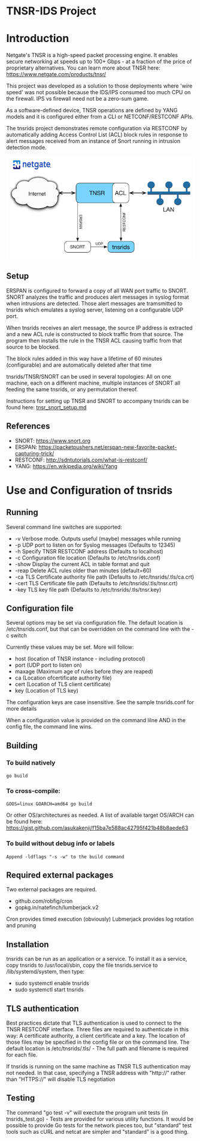 # TNSR-IDS Project
# Introduction
Netgate's TNSR is a high-speed packet processing engine. It enables secure networking at speeds up to 100+ Gbps - at a fraction of the price of proprietary alternatives. You can learn more about TNSR here: https://www.netgate.com/products/tnsr/

This project was developed as a solution to those deployments where 'wire speed' was not possible because the IDS/IPS consumed too much CPU on the firewall. IPS vs firewall need not be a zero-sum game.

As a software-defined device, TNSR operations are defined by YANG models and it is configured either from a CLI or NETCONF/RESTCONF APIs.

The tnsrids project demonstrates remote configuration via RESTCONF by automatically adding Access Control List (ACL) block rules in response to alert messages received from an instance of Snort running in intrusion detection mode.

![Netgate](graphics/tnsrids.png)

## Setup
ERSPAN is configured to forward a copy of all WAN port traffic to SNORT. SNORT analyzes the traffic and produces alert messages in syslog format when intrusions are detected. Those alert messages are tramsmitted to tnsrids which emulates a syslog server, listening on a configurable UDP port.

When tnsrids receives an alert message, the source IP address is extracted and a new ACL rule is constructed to block traffic from that source. The program then installs the rule in the TNSR ACL causing traffic from that source to be blocked.

The block rules added in this way have a lifetime of 60 minutes (configurable) and are automatically deleted after that time

tnsrids/TNSR/SNORT can be used in several topologies: All on one machine, each on a different machine, multiple instances of SNORT all feeding the same tnsrids, or any permutation thereof.

Instructions for setting up TNSR and SNORT to accompany tnsrids can be found here: [tnsr_snort_setup.md](tnsr_snort_setup.md)

## References
* SNORT: https://www.snort.org
* ERSPAN: https://packetpushers.net/erspan-new-favorite-packet-capturing-trick/
* RESTCONF: http://sdntutorials.com/what-is-restconf/
* YANG: https://en.wikipedia.org/wiki/Yang

# Use and Configuration of tnsrids

## Running
Several command line switches are supported:
* -v    Verbose mode. Outputs useful (maybe) messages while running
* -p    UDP port to listen on for Syslog messages (Defaults to 12345)
* -h    Specify TNSR RESTCONF address (Defaults to localhost)
* -c    Configuration file location (Defaults to /etc/tnsrids.conf)
* -show Display the current ACL in table format and quit
* -reap Delete ACL rules older than <configured> minutes (default=60)
* -ca   TLS Certificate authority file path (Defaults to /etc/tnsrids/.tls/ca.crt)
* -cert TLS Certificate file path (Defaults to /etc/tnsrids/.tls/tnsr.crt)
* -key  TLS key file path (Defaults to /etc/tnsrids/.tls/tnsr.key)

## Configuration file
Several options may be set via configuration file. The default location is /etc/tnsrids.conf, but that can be overridden 
on the command line with the -c switch

Currently these values may be set. More will follow:
* host (location of TNSR instance - including protocol)
* port (UDP port to listen on)
* maxage (Maximum age of rules before they are reaped)
* ca (Location ofcertificate authority file)
* cert (Location of TLS client certificate)
* key (Location of TLS key)

The configuration keys are case insensitive. See the sample tnsrids.conf for more details

When a configuration value is provided on the command lilne AND in the config file, the command line wins.

## Building
### To build natively
    go build
    
### To cross-compile:
    GOOS=linux GOARCH=amd64 go build

Or other OS/architectures as needed. A list of available target OS/ARCH can be found here: 
https://gist.github.com/asukakenji/f15ba7e588ac42795f421b48b8aede63

### To build without debug info or labels
    Append -ldflags "-s -w" to the build command

## Required external packages
Two external packages are required.
* github.com/robfig/cron
* gopkg.in/natefinch/lumberjack.v2

Cron provides timed execution (obviously)
Lubmerjack provides log rotation and pruning

## Installation
tnsrids can be run as an application or a service. To install it as a service, copy tnsrids to /usr/local/sbin,
copy the file tnsrids.service to /lib/systemd/system, then type:

* sudo systemctl enable tnsrids
* sudo systemctl start tnsrids

## TLS authentication
Best practices dictate that TLS authentication is used to connect to the TNSR RESTCONF interface. Three files are required to authenticate in this way: A certificate authority, a client certificate and a key. The location of those files may be specified in the config file or on the command line. The default location is /etc/tnsrids/.tls/ - The full path and filename is required for each file.

If tnsrids is running on the same machine as TNSR TLS authentication may not needed. In that case, specifying a TNSR address with "http://" rather than "HTTPS://" will disable TLS negotiation

## Testing
The command "go test -v" will exectute the program unit tests (in tnsrids_test.go) - Tests are provided for various utility functions. It would be possible to provide Go tests for the network pieces too, but "standard" test tools such as cURL and netcat are simpler and "standard" is a good thing.


